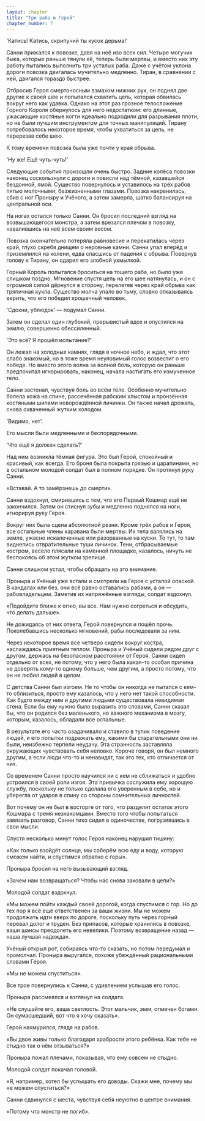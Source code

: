 ```yaml
---
layout: chapter
title: "Три раба и Герой"
chapter_number: 7
---
```


'Катись! Катись, скрипучий ты кусок дерьма!'

Санни прижался к повозке, давя на неё изо всех сил. Четыре могучих быка, которые раньше тянули её, теперь были мертвы, и вместо них эту работу пытались выполнить три усталых раба. Даже с учётом уклона дороги повозка двигалась мучительно медленно. Тиран, в сравнении с ней, двигался гораздо быстрее.

Отбросив Героя смертоносным взмахом нижних рук, он поднял две другие к своей шее и попытался схватить цепь, которая обвилась вокруг него как удавка. Однако на этот раз грозное телосложение Горного Короля обернулось для него недостатком: его длинные, ужасающие костяные когти идеально подходили для разрывания плоти, но не были лучшим инструментом для точных манипуляций. Тирану потребовалось некоторое время, чтобы ухватиться за цепь, не перерезав себе шею.

К тому времени повозка была уже почти у края обрыва.

'Ну же! Ещё чуть-чуть!'

Следующие события произошли очень быстро. Задние колёса повозки наконец соскользнули с дороги и повисли над тёмной, казавшейся бездонной, ямой. Существо повернулось и уставилось на трёх рабов пятью молочными, безжизненными глазами. Повозка накренилась, сбив с ног Проныру и Учёного, а затем замерла, шатко балансируя на центральной оси.

На ногах остался только Санни. Он бросил последний взгляд на возвышающегося монстра, а затем врезался плечом в повозку, навалившись на неё всем своим весом.

Повозка окончательно потеряла равновесие и перекатилась через край, глухо скребя днищем о неровные камни. Санни упал вперёд и приземлился на колени, едва спасшись от падения с обрыва. Повернув голову к Тирану, он одарил его злобной ухмылкой.

Горный Король попытался броситься на тощего раба, но было уже слишком поздно. Мгновение спустя цепь на его шее натянулась, и он с огромной силой дёрнулся в сторону, перелетев через край обрыва как тряпичная кукла. Существо молча упало во тьму, словно отказываясь верить, что его победил крошечный человек.

'Сдохни, ублюдок' — подумал Санни.

Затем он сделал один глубокий, прерывистый вдох и опустился на землю, совершенно обессиленный.

'Это всё? Я прошёл испытание?'

Он лежал на холодных камнях, глядя в ночное небо, и ждал, что этот слабо знакомый, но в тоже время неуловимый голос возвестит о его победе. Но вместо этого волна за волной боль, которую он раньше предпочитал игнорировать, наконец, начала настигать его измученное тело.

Санни застонал, чувствуя боль во всём теле. Особенно мучительно болела кожа на спине, рассечённая рабским хлыстом и пронзённая костяными шипами новорождённой личинки. Он также начал дрожать, снова охваченный жутким холодом.

'Видимо, нет'.

Его мысли были медленными и беспорядочными.

'Что ещё я должен сделать?'

Над ним возникла тёмная фигура. Это был Герой, спокойный и красивый, как всегда. Его броня была покрыта грязью и царапинами, но в остальном молодой солдат был в полном порядке. Он протянул руку Санни.

«Вставай. А то замёрзнешь до смерти».

Санни вздохнул, смирившись с тем, что его Первый Кошмар ещё не закончился. Затем он стиснул зубы и медленно поднялся на ноги, игнорируя руку Героя.

Вокруг них была сцена абсолютной резни. Кроме трёх рабов и Героя, все остальные члены каравана были мертвы. Их тела валялись на земле, ужасно искалеченные или разорванные на куски. То тут, то там виднелись отвратительные туши личинок. Тени, отбрасываемые костром, весело плясали на каменной площадке, казалось, ничуть не беспокоясь об этом жутком зрелище.

Санни слишком устал, чтобы обращать на это внимание.

Проныра и Учёный уже встали и смотрели на Героя с усталой опаской. В кандалах или без, они всё равно оставались рабами, а он — рабовладельцем. Заметив их напряжённые взгляды, солдат вздохнул.

«Подойдите ближе к огню, вы все. Нам нужно согреться и обсудить, что делать дальше».

Не дожидаясь от них ответа, Герой повернулся и пошёл прочь. Поколебавшись несколько мгновений, рабы последовали за ним.

Через некоторое время все четверо сидели вокруг костра, наслаждаясь приятным теплом. Проныра и Учёный сидели рядом друг с другом, держась на безопасном расстоянии от Героя. Санни сидел отдельно от всех, не потому, что у него была какая-то особая причина не доверять кому-то одному больше, чем другим, а просто потому, что он не любил людей в целом.

С детства Санни был изгоем. Не то чтобы он никогда не пытался с кем-то сблизиться, просто ему казалось, что у него нет такой способности. Как будто между ним и другими людьми существовала невидимая стена. Если бы ему нужно было выразить это словами, Санни сказал бы, что он родился без маленького, но важного механизма в мозгу, которым, казалось, обладали все остальные.

В результате его часто озадачивало и ставило в тупик поведение людей, и его попытки подражать ему, какими бы старательными они ни были, неизбежно терпели неудачу. Эта странность заставляла окружающих чувствовать себя неловко. Короче говоря, он был немного другим, а если люди что-то и ненавидят, так это тех, кто отличается от них.

Со временем Санни просто научился ни с кем не сближаться и удобно устроился в своей роли изгоя. Эта привычка сослужила ему хорошую службу, поскольку не только сделала его уверенным в себе, но и уберегла от ударов в спину со стороны сомнительных личностей.

Вот почему он не был в восторге от того, что разделит остаток этого Кошмара с тремя незнакомцами. Вместо того чтобы попытаться завязать разговор, Санни тихо сидел в одиночестве, погрузившись в свои мысли.

Спустя несколько минут голос Героя наконец нарушил тишину:

«Как только взойдёт солнце, мы соберём всю еду и воду, которую сможем найти, и спустимся обратно с горы».

Проныра бросил на него вызывающий взгляд.

«Зачем нам возвращаться? Чтобы нас снова заковали в цепи?»

Молодой солдат вздохнул.

«Мы можем пойти каждый своей дорогой, когда спустимся с гор. Но до тех пор я всё ещё ответственен за ваши жизни. Мы не можем продолжать идти вверх по дороге, поскольку путь через горный перевал долог и труден. Без припасов, которые хранились в повозке, ваши шансы преодолеть его невелики. Поэтому возвращение назад — наша лучшая надежда».

Учёный открыл рот, собираясь что-то сказать, но потом передумал и промолчал. Проныра выругался, похоже убеждённый рациональными словами Героя.

«Мы не можем спуститься».

Все трое повернулись к Санни, с удивлением услышав его голос.

Проныра рассмеялся и взглянул на солдата.

«Не слушайте его, ваша светлость. Этот мальчик, эмм, отмечен богами. Он сумасшедший, вот что я хочу сказать».

Герой нахмурился, глядя на рабов.

«Вы двое живы только благодаря храбрости этого ребёнка. Как тебе не стыдно так о нём отзываться?»

Проныра пожал плечами, показывая, что ему совсем не стыдно.

Молодой солдат покачал головой.

«Я, например, хотел бы услышать его доводы. Скажи мне, почему мы не можем спуститься?»

Санни сдвинулся с места, чувствуя себя неуютно в центре внимания.

«Потому что монстр не погиб».